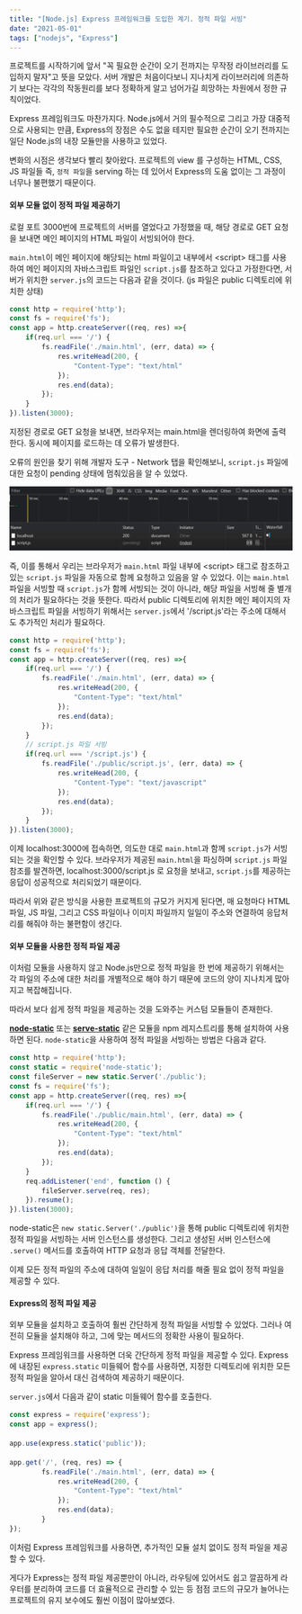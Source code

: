 ```yaml
---
title: "[Node.js] Express 프레임워크를 도입한 계기. 정적 파일 서빙"
date: "2021-05-01"
tags: ["nodejs", "Express"]
---
```

프로젝트를 시작하기에 앞서 "꼭 필요한 순간이 오기 전까지는 무작정 라이브러리를 도입하지 말자"고 뜻을 모았다. 서버 개발은 처음이다보니 지나치게 라이브러리에 의존하기 보다는 각각의 작동원리를 보다 정확하게 알고 넘어가길 희망하는 차원에서 정한 규칙이었다.

Express 프레임워크도 마찬가지다. Node.js에서 거의 필수적으로 그리고 가장 대중적으로 사용되는 만큼, Express의 장점은 수도 없을 테지만 필요한 순간이 오기 전까지는 일단 Node.js의 내장 모듈만을 사용하고 있었다. 

변화의 시점은 생각보다 빨리 찾아왔다. 프로젝트의 view 를 구성하는 HTML, CSS, JS 파일들 즉, ```정적 파일```을 serving 하는 데 있어서 Express의 도움 없이는 그 과정이 너무나 불편했기 때문이다.



#### 외부 모듈 없이 정적 파일 제공하기

로컬 포트 3000번에 프로젝트의 서버를 열었다고 가정했을 때, 해당 경로로 GET 요청을 보내면 메인 페이지의 HTML 파일이 서빙되어야 한다.

```main.html```이 메인 페이지에 해당되는 html 파일이고 내부에서 \<script> 태그를 사용하여 메인 페이지의 자바스크립트 파일인 ```script.js```를 참조하고 있다고 가정한다면, 서버가 위치한 ```server.js```의 코드는 다음과 같을 것이다. (js 파일은 public 디렉토리에 위치한 상태)

```javascript
const http = require('http');
const fs = require('fs');
const app = http.createServer((req, res) =>{
    if(req.url === '/') {
        fs.readFile('./main.html', (err, data) => {
            res.writeHead(200, {
                "Content-Type": "text/html"
            });
            res.end(data);
        });
    }
}).listen(3000);
```

지정된 경로로 GET 요청을 보내면, 브라우저는 main.html을 렌더링하여 화면에 출력한다. 동시에 페이지를 로드하는 데 오류가 발생한다.

오류의 원인을 찾기 위해 개발자 도구 - Network 탭을 확인해보니, ```script.js``` 파일에 대한 요청이 pending 상태에 멈춰있음을 알 수 있었다.

![사진1](../../../src/images/staticfile.PNG)



즉, 이를 통해서 우리는 브라우저가 ```main.html``` 파일 내부에 \<script> 태그로 참조하고 있는 ```script.js``` 파일을 자동으로 함께 요청하고 있음을 알 수 있었다. 이는 ```main.html``` 파일을 서빙할 때 ```script.js```가 함께 서빙되는 것이 아니라, 해당 파일을 서빙해 줄 별개의 처리가 필요하다는 것을 뜻한다. 따라서 public 디렉토리에 위치한 메인 페이지의 자바스크립트 파일을 서빙하기 위해서는 ```server.js```에서 '/script.js'라는 주소에 대해서도 추가적인 처리가 필요하다.

```javascript
const http = require('http');
const fs = require('fs');
const app = http.createServer((req, res) =>{
    if(req.url === '/') {
        fs.readFile('./main.html', (err, data) => {
            res.writeHead(200, {
                "Content-Type": "text/html"
            });
            res.end(data);
        });
    }
    // script.js 파일 서빙
    if(req.url === '/script.js') {
        fs.readFile('./public/script.js', (err, data) => {
            res.writeHead(200, {
                "Content-Type": "text/javascript"
            });
            res.end(data);
        });
    }
}).listen(3000);
```

이제 localhost:3000에 접속하면, 의도한 대로 ```main.html```과 함께 ```script.js```가 서빙되는 것을 확인할 수 있다. 브라우저가 제공된 ```main.html```을 파싱하며 ```script.js``` 파일 참조를 발견하면, localhost:3000/script.js 로 요청을 보내고, ```script.js```를 제공하는 응답이 성공적으로 처리되었기 때문이다.

따라서 위와 같은 방식을 사용한 프로젝트의 규모가 커지게 된다면, 매 요청마다 HTML 파일, JS 파일, 그리고 CSS 파일이나 이미지 파일까지 일일이 주소와 연결하여 응답처리를 해줘야 하는 불편함이 생긴다.



#### 외부 모듈을 사용한 정적 파일 제공

이처럼 모듈을 사용하지 않고 Node.js만으로 정적 파일을 한 번에 제공하기 위해서는 각 파일의 주소에 대한 처리를 개별적으로 해야 하기 때문에 코드의 양이 지나치게 많아지고 복잡해집니다. 

따라서 보다 쉽게 정적 파일을 제공하는 것을 도와주는 커스텀 모듈들이 존재한다.

**[node-static](https://www.npmjs.com/package/node-static)** 또는 **[serve-static](https://www.npmjs.com/package/serve-static)** 같은 모듈을 npm 레지스트리를 통해 설치하여 사용하면 된다. ```node-static```을 사용하여 정적 파일을 서빙하는 방법은 다음과 같다.

```javascript
const http = require('http');
const static = require('node-static');
const fileServer = new static.Server('./public');
const fs = require('fs');
const app = http.createServer((req, res) =>{
    if(req.url === '/') {
        fs.readFile('./public/main.html', (err, data) => {
            res.writeHead(200, {
                "Content-Type": "text/html"
            });
            res.end(data);
        });
    }
	req.addListener('end', function () {
        fileServer.serve(req, res);
    }).resume();
}).listen(3000);
```

node-static은 ```new static.Server('./public')```을 통해 public 디렉토리에 위치한 정적 파일을 서빙하는 서버 인스턴스를 생성한다. 그리고 생성된 서버 인스턴스에 ```.serve()``` 메서드를 호출하여 HTTP 요청과 응답 객체를 전달한다.



이제 모든 정적 파일의 주소에 대하여 일일이 응답 처리를 해줄 필요 없이 정적 파일을 제공할 수 있다.



#### Express의 정적 파일 제공

외부 모듈을 설치하고 호출하여 훨씬 간단하게 정적 파일을 서빙할 수 있었다. 그러나 여전히 모듈을 설치해야 하고, 그에 맞는 메서드의 정확한 사용이 필요하다.

Express 프레임워크를 사용하면 더욱 간단하게 정적 파일을 제공할 수 있다. Express에 내장된 ```express.static``` 미들웨어 함수를 사용하면, 지정한 디렉토리에 위치한 모든 정적 파일을 알아서 대신 검색하여 제공하기 때문이다.

```server.js```에서 다음과 같이 static 미들웨어 함수를 호출한다.

```javascript
const express = require('express');
const app = express();

app.use(express.static('public'));

app.get('/', (req, res) => {
        fs.readFile('./main.html', (err, data) => {
            res.writeHead(200, {
                "Content-Type": "text/html"
            });
            res.end(data);
        }
});
```

이처럼 Express 프레임워크를 사용하면, 추가적인 모듈 설치 없이도 정적 파일을 제공할 수 있다. 

게다가 Express는 정적 파일 제공뿐만이 아니라, 라우팅에 있어서도 쉽고 깔끔하게 라우터를 분리하여 코드를 더 효율적으로 관리할 수 있는 등 점점 코드의 규모가 늘어나는 프로젝트의 유지 보수에도 훨씬 이점이 많아보였다.
